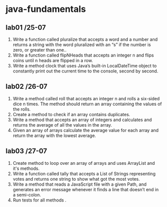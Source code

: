 # java-fundamentals

## lab01 /25-07 
1. Write a function called pluralize that accepts a word and a number and returns a string with the word pluralized with an “s” if the number is zero, or greater than one..
2. Write a function called flipNHeads that accepts an integer n and flips coins until n heads are flipped in a row. 
3. Write a method clock that uses Java’s built-in LocalDateTime object to constantly print out the current time to the console, second by second.

## lab02 /26-07
1. Write a method called roll that accepts an integer n and rolls a six-sided dice n times. The method should return an array containing the values of the rolls.
2. Create a method to check if an array contains duplicates.
3. Write a method that accepts an array of integers and calculates and returns the average of all the values in the array.
4. Given an array of arrays calculate the average value for each array and return the array with the lowest average.

## lab03 /27-07
1. Create method to loop over an array of arrays and uses ArrayList and it's methods.
2. Write a function called tally that accepts a List of Strings representing votes and returns one string to show what got the most votes.
3. Write a method that reads a JavaScript file with a given Path, and generates an error message whenever it finds a line that doesn’t end in a semi-colon.
4. Run tests for all methods .